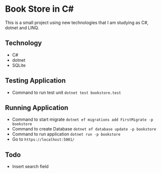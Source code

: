 # Book Store in C# 

This is a small project using new technologies that I am studying as C#, dotnet and LINQ.

## Technology

* C#
* dotnet
* SQLite

## Testing Application

* Command to run test unit `dotnet test bookstore.test`

## Running Application

* Command to start migrate `dotnet ef migrations add FirstMigrate -p bookstore`
* Command to create Database `dotnet ef database update -p bookstore`
* Command to run application `dotnet run -p bookstore`
* Go to `https://localhost:5001/`

## Todo

* Insert search field
